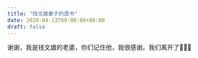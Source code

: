 ```yaml
---
title: "钱文雄妻子的遗书"
date: 2020-04-13T00:00:00+08:00
draft: false
---
```


谢谢，我是钱文雄的老婆，你们记住他，我很感谢。我们离开了🙏🙏🙏
